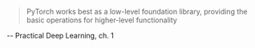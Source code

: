 > PyTorch works best as a low-level foundation library, providing the basic operations for higher-level functionality

-- Practical Deep Learning, ch. 1
